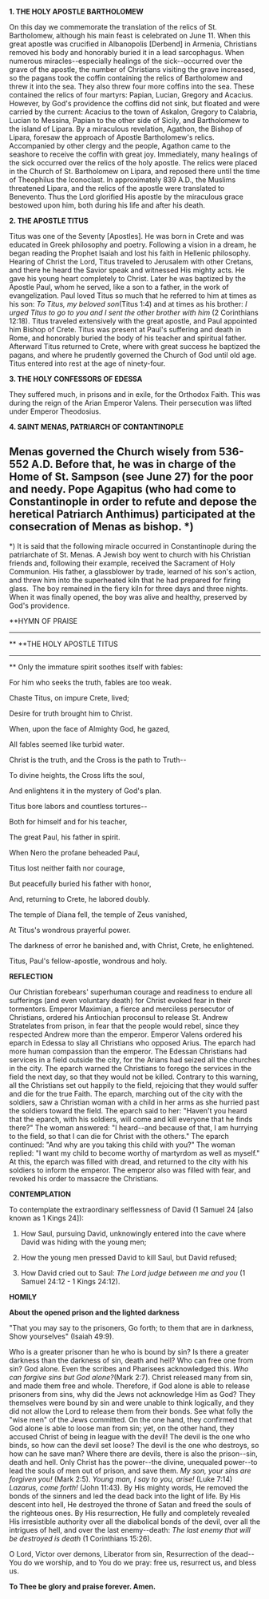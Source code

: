 
**1. THE HOLY APOSTLE BARTHOLOMEW**

On this day we commemorate the translation of the relics of St. Bartholomew, although his main feast is celebrated on June 11. When this great apostle was crucified in Albanopolis [Derbend] in Armenia, Christians removed his body and honorably buried it in a lead sarcophagus. When numerous miracles--especially healings of the sick--occurred over the grave of the apostle, the number of Christians visiting the grave increased, so the pagans took the coffin containing the relics of Bartholomew and threw it into the sea. They also threw four more coffins into the sea. These contained the relics of four martyrs: Papian, Lucian, Gregory and Acacius. However, by God's providence the coffins did not sink, but floated and were carried by the current: Acacius to the town of Askalon, Gregory to Calabria, Lucian to Messina, Papian to the other side of Sicily, and Bartholomew to the island of Lipara. By a miraculous revelation, Agathon, the Bishop of Lipara, foresaw the approach of Apostle Bartholomew's relics. Accompanied by other clergy and the people, Agathon came to the seashore to receive the coffin with great joy. Immediately, many healings of the sick occurred over the relics of the holy apostle. The relics were placed in the Church of St. Bartholomew on Lipara, and reposed there until the time of Theophilus the Iconoclast. In approximately 839 A.D., the Muslims threatened Lipara, and the relics of the apostle were translated to Benevento. Thus the Lord glorified His apostle by the miraculous grace bestowed upon him, both during his life and after his death.

**2. THE APOSTLE TITUS**

Titus was one of the Seventy [Apostles]. He was born in Crete and was educated in Greek philosophy and poetry. Following a vision in a dream, he began reading the Prophet Isaiah and lost his faith in Hellenic philosophy. Hearing of Christ the Lord, Titus traveled to Jerusalem with other Cretans, and there he heard the Savior speak and witnessed His mighty acts. He gave his young heart completely to Christ. Later he was baptized by the Apostle Paul, whom he served, like a son to a father, in the work of evangelization. Paul loved Titus so much that he referred to him at times as his son: *To Titus, my beloved son*(Titus 1:4) and at times as his brother: *I urged Titus to go to you and I sent the other brother with him* (2 Corinthians 12:18). Titus traveled extensively with the great apostle, and Paul appointed him Bishop of Crete. Titus was present at Paul's suffering and death in Rome, and honorably buried the body of his teacher and spiritual father. Afterward Titus returned to Crete, where with great success he baptized the pagans, and where he prudently governed the Church of God until old age. Titus entered into rest at the age of ninety-four.

**3. THE HOLY CONFESSORS OF EDESSA**

They suffered much, in prisons and in exile, for the Orthodox Faith. This was during the reign of the Arian Emperor Valens. Their persecution was lifted under Emperor Theodosius.

**4. SAINT MENAS, PATRIARCH OF CONTANTINOPLE**

Menas governed the Church wisely from 536-552 A.D. Before that, he was in charge of the Home of St. Sampson (see June 27) for the poor and needy. Pope Agapitus (who had come to Constantinople in order to refute and depose the heretical Patriarch Anthimus) participated at the consecration of Menas as bishop. *)
------------------
*) It is said that the following miracle occurred in Constantinople during the patriarchate of St. Menas. A Jewish boy went to church with his Christian friends and, following their example, received the Sacrament of Holy Communion. His father, a glassblower by trade, learned of his son's action, and threw him into the superheated kiln that he had prepared for firing glass.  The boy remained in the fiery kiln for three days and three nights. When it was finally opened, the boy was alive and healthy, preserved by God's providence.


**HYMN OF PRAISE
**** 
**
**THE HOLY APOSTLE TITUS
**** 
**
Only the immature spirit soothes itself with fables:
 

For him who seeks the truth, fables are too weak.
 

Chaste Titus, on impure Crete, lived;
 

Desire for truth brought him to Christ.
 

When, upon the face of Almighty God, he gazed,
 

All fables seemed like turbid water.
 

Christ is the truth, and the Cross is the path to Truth--
 

To divine heights, the Cross lifts the soul,
 

And enlightens it in the mystery of God's plan.
 

Titus bore labors and countless tortures--
 

Both for himself and for his teacher,
 

The great Paul, his father in spirit.
 

When Nero the profane beheaded Paul,
 

Titus lost neither faith nor courage,
 

But peacefully buried his father with honor,
 

And, returning to Crete, he labored doubly.
 

The temple of Diana fell, the temple of Zeus vanished,
 

At Titus's wondrous prayerful power.
 

The darkness of error he banished and, with Christ, Crete, he enlightened.
 

Titus, Paul's fellow-apostle, wondrous and holy.
 

**REFLECTION**

Our Christian forebears' superhuman courage and readiness to endure all sufferings (and even voluntary death) for Christ evoked fear in their tormentors. Emperor Maximian, a fierce and merciless persecutor of Christians, ordered his Antiochian proconsul to release St. Andrew Stratelates from prison, in fear that the people would rebel, since they respected Andrew more than the emperor. Emperor Valens ordered his eparch in Edessa to slay all Christians who opposed Arius. The eparch had more human compassion than the emperor. The Edessan Christians had services in a field outside the city, for the Arians had seized all the churches in the city. The eparch warned the Christians to forego the services in the field the next day, so that they would not be killed. Contrary to this warning, all the Christians set out happily to the field, rejoicing that they would suffer and die for the true Faith. The eparch, marching out of the city with the soldiers, saw a Christian woman with a child in her arms as she hurried past the soldiers toward the field. The eparch said to her: "Haven't you heard that the eparch, with his soldiers, will come and kill everyone that he finds there?" The woman answered: "I heard--and because of that, I am hurrying to the field, so that I can die for Christ with the others." The eparch continued: "And why are you taking this child with you?" The woman replied: "I want my child to become worthy of martyrdom as well as myself." At this, the eparch was filled with dread, and returned to the city with his soldiers to inform the emperor. The emperor also was filled with fear, and revoked his order to massacre the Christians.


**CONTEMPLATION**

To contemplate the extraordinary selflessness of David (1 Samuel 24 [also known as 1 Kings 24]):

1.  How Saul, pursuing David, unknowingly entered into the cave where David was hiding with the young men;

1.  How the young men pressed David to kill Saul, but David refused;

1.  How David cried out to Saul: *The Lord judge between me and you* (1 Samuel 24:12 - 1 Kings 24:12).

**HOMILY**

**About the opened prison and the lighted darkness**

"That you may say to the prisoners, Go forth; to them that are in darkness, Show yourselves" (Isaiah 49:9).

Who is a greater prisoner than he who is bound by sin? Is there a greater darkness than the darkness of sin, death and hell? Who can free one from sin? God alone. Even the scribes and Pharisees acknowledged this. *Who can forgive sins but God alone?*(Mark 2:7). Christ released many from sin, and made them free and whole. Therefore, if God alone is able to release prisoners from sins, why did the Jews not acknowledge Him as God? They themselves were bound by sin and were unable to think logically, and they did not allow the Lord to release them from their bonds. See what folly the "wise men" of the Jews committed. On the one hand, they confirmed that God alone is able to loose man from sin; yet, on the other hand, they accused Christ of being in league with the devil! The devil is the one who binds, so how can the devil set loose? The devil is the one who destroys, so how can he save man? Where there are devils, there is also the prison--sin, death and hell. Only Christ has the power--the divine, unequaled power--to lead the souls of men out of prison, and save them. *My son, your sins are forgiven you!* (Mark 2:5). *Young man, I say to you, arise!* (Luke 7:14) *Lazarus, come forth!* (John 11:43). By His mighty words, He removed the bonds of the sinners and led the dead back into the light of life. By His descent into hell, He destroyed the throne of Satan and freed the souls of the righteous ones. By His resurrection, He fully and completely revealed His irresistible authority over all the diabolical bonds of the devil, over all the intrigues of hell, and over the last enemy--death: *The last enemy that will be destroyed is death* (1 Corinthians 15:26).

O Lord, Victor over demons, Liberator from sin, Resurrection of the dead--You do we worship, and to You do we pray: free us, resurrect us, and bless us.

**To Thee be glory and praise forever. Amen.**
